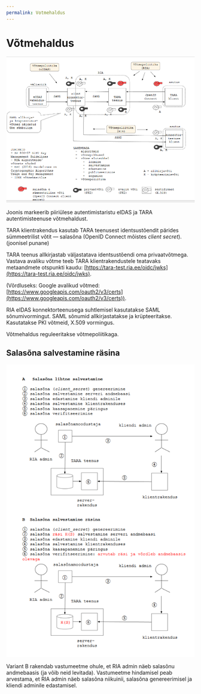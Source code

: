 ```yaml
---
permalink: Votmehaldus
---
```


# Võtmehaldus

<img src='img/VOTMEHALDUS.PNG' style='width: 600px;'>

Joonis markeerib piiriülese autentimistaristu eIDAS ja TARA autentimisteenuse võtmehaldust.

TARA klientrakendus kasutab TARA teenusest identsustõendit pärides sümmeetrilist võtit &mdash; salasõna (OpenID Connect mõistes _client secret_). (joonisel punane)

TARA teenus allkirjastab väljastatava identsustõendi oma privaatvõtmega. Vastava avaliku võtme teeb TARA klientrakendustele teatavaks metaandmete otspunkti kaudu: [https://tara-test.ria.ee/oidc/jwks](https://tara-test.ria.ee/oidc/jwks).

(Võrdluseks: Google avalikud võtmed: [https://www.googleapis.com/oauth2/v3/certs](https://www.googleapis.com/oauth2/v3/certs)).

RIA eIDAS konnektorteenusega suhtlemisel kasutatakse SAML sõnumivormingut. SAML sõnumid allkirjastatakse ja krüpteeritakse. Kasutatakse PKI võtmeid, X.509 vormingus.

Võtmehaldus reguleeritakse võtmepoliitikaga.

## Salasõna salvestamine räsina

<img src='img/SalasonaRasina.PNG' style='width: 600px;'>

Variant B rakendab vastumeetme ohule, et RIA admin näeb salasõnu andmebaasis (ja võib neid levitada). Vastumeetme hindamisel peab arvestama, et RIA admin näeb salasõna niikuinii, salasõna genereerimisel ja kliendi adminile edastamisel.
 